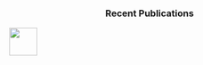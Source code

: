 <h3 style="text-align: center;">Recent Publications</h3>

<a href="https://www.thedreadmachine.com/picadillo//" target="_blank"><img src="/images/picadillo.png" style="width:50px;height:50px;"></a>

